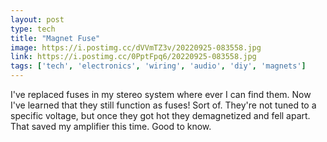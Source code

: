 ```yaml
---
layout: post
type: tech
title: "Magnet Fuse"
image: https://i.postimg.cc/dVVmTZ3v/20220925-083558.jpg
link: https://i.postimg.cc/0PptFpq6/20220925-083558.jpg
tags: ['tech', 'electronics', 'wiring', 'audio', 'diy', 'magnets']
---
```

I've replaced fuses in my stereo system where ever I can find them.  Now I've learned that they still function as fuses!  Sort of.  They're not tuned to a specific voltage, but once they got hot they demagnetized and fell apart.  That saved my amplifier this time.  Good to know.
